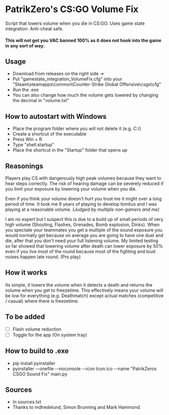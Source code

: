 # PatrikZero's CS:GO Volume Fix

  Script that lowers volume when you die in CS:GO. Uses game state integration. Anti-cheat safe.

  #### This will not get you VAC banned 100%  as it does not hook into the game in any sort of way.

  ## Usage

  - Download from releases on the right side ->
  - Put "gamestate_integration_VolumeFix.cfg" into your "Steam\steamapps\common\Counter-Strike Global Offensive\csgo\cfg"
  - Run the .exe
  - You can also change how much the volume gets lowered by changing the decimal in "volume.txt"

  ## How to autostart with Windows

  - Place the program folder where you will not delete it (e.g. C:/)
  - Create a shortcut of the executable
  - Press Win + R
  - Type "shell:startup"
  -  Place the shortcut in the "Startup" folder that opens up

  ## Reasonings

  Players play CS with dangerously high peak volumes because they want to hear steps correctly. The risk of hearing damage can be severely reduced if you limit your exposure by lowering your volume when you die. 

  Even if you think your volume doesn't hurt you trust me it might over a long period of time. It took me 9 years of playing to develop tinnitus and I was playing at a reasonable volume. *(Judged by multiple non-gamers and me)* 

  I am no expert but I suspect this is due to a build up of small periods of very high volume (Shooting, Flashes, Grenades, Bomb explosion, Dinks). When you spectate your teammates you get a multiple of the sound exposure you would normally get because on average you are going to have one duel and die, after that you don't need your full listening volume. 
  My limited testing so far showed that lowering volume after death can lower exposure by 50% even if you live most of the round because most of the fighting and loud noises happen late round. (Pro play)

  ## How it works

  Its simple, it lowers the volume when it detects a death and returns the volume when you get to freezetime. 
  This effectively means your volume will be low for everything (e.g. Deathmatch) except actual matches (competitive / casual) where there is freezetime.

  ## To be added

  - [ ] Flash volume reduction
  - [ ] Toggle for the app (On system tray)

  ## How to build to .exe

  - pip install pyinstaller
  - pyinstaller --onefile --noconsole --icon Icon.ico --name "PatrikZeros CSGO Sound Fix" main.py

## Sources

- In sources.txt
- Thanks to mdhedelund, Simon Brunning and Mark Hammond.
